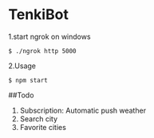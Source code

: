 # TenkiBot

1.start ngrok on windows
```
$ ./ngrok http 5000
```
2.Usage
```
$ npm start
```

##Todo
1. Subscription: Automatic push weather
2. Search city
3. Favorite cities
